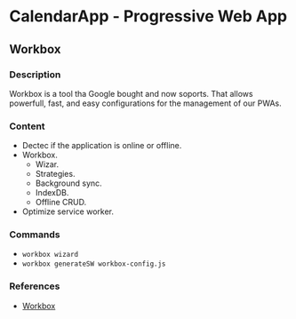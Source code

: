 # CalendarApp - Progressive Web App
## Workbox
### Description
Workbox is a tool tha Google bought and now soports. That allows powerfull, fast, and easy configurations for the management of our PWAs.

### Content
- Dectec if the application is online or offline.
- Workbox.
  - Wizar.
  - Strategies.
  - Background sync.
  - IndexDB.
  - Offline CRUD.
- Optimize service worker.

### Commands
- ```workbox wizard```
- ```workbox generateSW workbox-config.js```

### References
- [Workbox](https://developer.chrome.com/docs/workbox/)